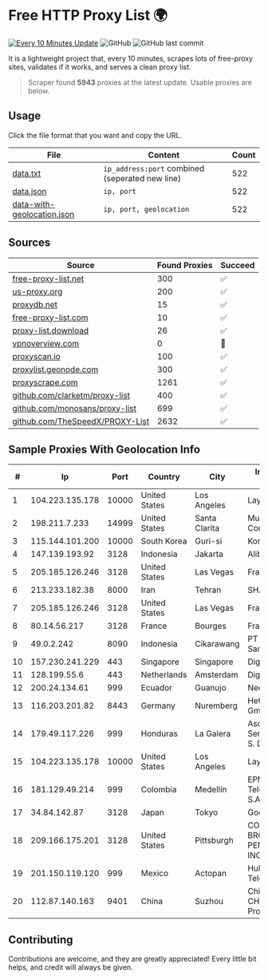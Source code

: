 
# Free HTTP Proxy List 🌍

[![Every 10 Minutes Update](https://github.com/mertguvencli/http-proxy-list/actions/workflows/main.yml/badge.svg?branch=main)](https://github.com/mertguvencli/http-proxy-list/actions/workflows/main.yml)
![GitHub](https://img.shields.io/github/license/mertguvencli/http-proxy-list)
![GitHub last commit](https://img.shields.io/github/last-commit/mertguvencli/http-proxy-list)

It is a lightweight project that, every 10 minutes, scrapes lots of free-proxy sites, validates if it works, and serves a clean proxy list.


> Scraper found **5943** proxies at the latest update. Usable proxies are below.

## Usage

Click the file format that you want and copy the URL.


|File|Content|Count|
|----|-------|-----|
|[data.txt](https://raw.githubusercontent.com/mertguvencli/http-proxy-list/main/proxy-list/data.txt)|`ip_address:port` combined (seperated new line)|522|
|[data.json](https://raw.githubusercontent.com/mertguvencli/http-proxy-list/main/proxy-list/data.json)|`ip, port`|522|
|[data-with-geolocation.json](https://raw.githubusercontent.com/mertguvencli/http-proxy-list/main/proxy-list/data-with-geolocation.json)|`ip, port, geolocation`|522|

## Sources

|Source|Found Proxies|Succeed|
|------|-------------|-------|
|[free-proxy-list.net](https://free-proxy-list.net)|300|✅|
|[us-proxy.org](https://www.us-proxy.org)|200|✅|
|[proxydb.net](http://proxydb.net)|15|✅|
|[free-proxy-list.com](https://free-proxy-list.com/?page=&port=&type%5B%5D=http&type%5B%5D=https&up_time=0&search=Search)|10|✅|
|[proxy-list.download](https://www.proxy-list.download/HTTP)|26|✅|
|[vpnoverview.com](https://vpnoverview.com/privacy/anonymous-browsing/free-proxy-servers)|0|🚫|
|[proxyscan.io](https://www.proxyscan.io)|100|✅|
|[proxylist.geonode.com](https://proxylist.geonode.com/api/proxy-list?limit=300&page=1&sort_by=lastChecked&sort_type=desc&protocols=http,https)|300|✅|
|[proxyscrape.com](https://api.proxyscrape.com/v2/?request=displayproxies&protocol=http&timeout=10000&country=all&ssl=all&anonymity=all)|1261|✅|
|[github.com/clarketm/proxy-list](https://raw.githubusercontent.com/clarketm/proxy-list/master/proxy-list-raw.txt)|400|✅|
|[github.com/monosans/proxy-list](https://raw.githubusercontent.com/monosans/proxy-list/main/proxies/http.txt)|699|✅|
|[github.com/TheSpeedX/PROXY-List](https://raw.githubusercontent.com/TheSpeedX/PROXY-List/master/http.txt)|2632|✅|


## Sample Proxies With Geolocation Info

|#|Ip|Port|Country|City|Internet Service Provider|
|-|--|----|-------|----|-------------------------|
|1|104.223.135.178|10000|United States|Los Angeles|LayerHost|
|2|198.211.7.233|14999|United States|Santa Clarita|Multacom Corporation|
|3|115.144.101.200|10000|South Korea|Guri-si|Korea Telecom|
|4|147.139.193.92|3128|Indonesia|Jakarta|Alibaba.com LLC|
|5|205.185.126.246|3128|United States|Las Vegas|FranTech Solutions|
|6|213.233.182.38|8000|Iran|Tehran|SHARIF-EDU|
|7|205.185.126.246|3128|United States|Las Vegas|FranTech Solutions|
|8|80.14.56.217|3128|France|Bourges|France Telecom|
|9|49.0.2.242|8090|Indonesia|Cikarawang|PT Usaha Adi Sanggoro|
|10|157.230.241.229|443|Singapore|Singapore|DigitalOcean, LLC|
|11|128.199.55.6|443|Netherlands|Amsterdam|DigitalOcean, LLC|
|12|200.24.134.61|999|Ecuador|Guanujo|Nedetel S.A.|
|13|116.203.201.82|8443|Germany|Nuremberg|Hetzner Online GmbH|
|14|179.49.117.226|999|Honduras|La Galera|Asociacion De Servicio De Internet S. De RL.|
|15|104.223.135.178|10000|United States|Los Angeles|LayerHost|
|16|181.129.49.214|999|Colombia|Medellín|EPM Telecomunicaciones S.A. E.S.P.|
|17|34.84.142.87|3128|Japan|Tokyo|Google LLC|
|18|209.166.175.201|3128|United States|Pittsburgh|CONTINENTAL BROADBAND PENNSYLVANIA, INC.|
|19|201.150.119.120|999|Mexico|Actopan|Hulux Telecomunicaciones|
|20|112.87.140.163|9401|China|Suzhou|China Unicom CHINA169 Jiangsu Province Network|



## Contributing

Contributions are welcome, and they are greatly appreciated! Every
little bit helps, and credit will always be given.

